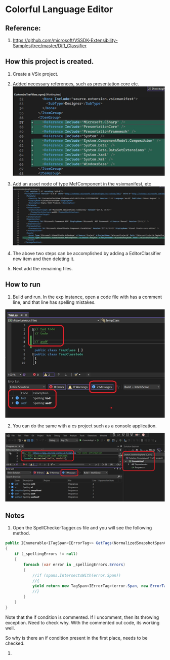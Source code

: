 # Colorful Language Editor

## Reference: 

1. https://github.com/microsoft/VSSDK-Extensibility-Samples/tree/master/Diff_Classifier

## How this project is created. 

1. Create a VSix project.

2. Added necessary references, such as presentation core etc.
![Additions to Cs Proj file](images/50_50AdditionsToCsProjFile.jpg)

3. Add an asset node of type MefComponent in the vsixmanifest, etc
![Additions to .vsixmanifest file](images/51_50AdditionsToVSixManifest.jpg)

4. The above two steps can be accomplished by adding a EditorClassifier new item and then deleting it.
5. Next add the remaining files.


## How to run

1. Build and run. In the exp instance, open a code file with has a comment line, and that line has spelling mistakes. 

![Run the example with a cs file](images/52_50RunAndOpenACsFile.jpg)

2. You can do the same with a cs project such as a console application.

![Run with a cs project](images/53_50RunAndOpenAProject.jpg)

## Notes

1. Open the SpellCheckerTagger.cs file and you will see the following method.

```cs
public IEnumerable<ITagSpan<IErrorTag>> GetTags(NormalizedSnapshotSpanCollection spans)
{
    if (_spellingErrors != null)
    {
        foreach (var error in _spellingErrors.Errors)
        {
            //if (spans.IntersectsWith(error.Span))
            //{
            yield return new TagSpan<IErrorTag>(error.Span, new ErrorTag(PredefinedErrorTypeNames.Warning));
            //}
        }
    }
}
```

Note that the if condition is commented. If I uncomment, then its throwing exception. Need to check why. With the commented out code, its working well. 

So why is there an if condition present in the first place, needs to be checked.

1.  


